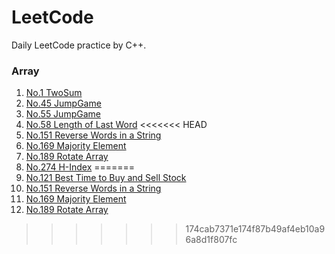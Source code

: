# LeetCode
Daily LeetCode practice by C++.

### Array
1. [No.1 TwoSum](./Array/twoSum.cpp) 
2. [No.45 JumpGame](./Array/JumpGame2.cpp)
2. [No.55 JumpGame](./Array/JumpGame.cpp)
3. [No.58 Length of Last Word](./Array/LengthOfLastWord.cpp)
<<<<<<< HEAD
4. [No.151 Reverse Words in a String](./Array/ReverseWordInString.cpp)
5. [No.169 Majority Element](./Array/MajorityElement.cpp)
6. [No.189 Rotate Array](./Array/RotateArray.cpp) 
7. [No.274 H-Index](./Array/HIndex.cpp)
=======
4. [No.121 Best Time to Buy and Sell Stock](./Array/MaxProfit.cpp)
5. [No.151 Reverse Words in a String](./Array/ReverseWordInString.cpp)
6. [No.169 Majority Element](./Array/MajorityElement.cpp)
7. [No.189 Rotate Array](./Array/RotateArray.cpp) 
>>>>>>> 174cab7371e174f87b49af4eb10a96a8d1f807fc
